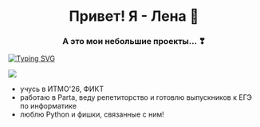 
<h1 align="center"> Привет! Я - Лена  👋 </h1>
<h3 align="center"> А это мои небольшие проекты... ❣</h3>

<a href="https://git.io/typing-svg"><img src="https://readme-typing-svg.herokuapp.com?font=Fira+Code&pause=1000&color=000000&width=435&lines=%D0%9D%D0%B0%D0%B4%D0%B5%D1%8E%D1%81%D1%8C%2C+%D1%87%D1%82%D0%BE+%D0%B1%D1%83%D0%B4%D0%B5%D1%82+%D0%B8%D0%BD%D1%82%D0%B5%D1%80%D0%B5%D1%81%D0%BD%D0%BE.." alt="Typing SVG" /></a>

![](https://fanibani.ru/images/wp-content/uploads/2021/01/img_600d89b5581b4.jpg)

- учусь в ИТМО'26, ФИКТ
- работаю в Parta, веду репетиторство и готовлю выпускников к ЕГЭ по информатике
- люблю Python и фишки, связанные с ним!








